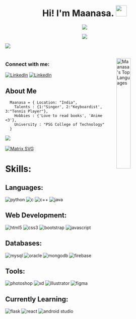 <h1 align="center">Hi! I'm Maanasa. <img src="https://media.giphy.com/media/hvRJCLFzcasrR4ia7z/giphy.gif" width="35"></h1>

<p align="center"><img src="https://media.giphy.com/media/L1R1tvI9svkIWwpVYr/giphy.gif?cid=ecf05e47ww7unglc4hamcl8zpmpg09bcv0n47c3n27pandr4&rid=giphy.gif&ct=g"></p>

<p align="center">
  <img src="https://readme-typing-svg.demolab.com?font=Fira+Code&size=25&pause=50 0&background=53F8FF00&center=true&vCenter=true&width=435&lines=Welcome+to+my+profile!;I'm+a+Full+Stack+Developer.;I'm+a+UI%2FUX+Designer.;A+Computer+Science+Student.">
</p>

<img src="https://user-images.githubusercontent.com/73097560/115834477-dbab4500-a447-11eb-908a-139a6edaec5c.gif"><br><br>

<img align = "right" src="https://github-readme-stats.vercel.app/api/top-langs/?username=maanza-gs&show_icons=true&hide_border=true&theme=radical" width="30%" alt="Maanasa's Top Languages">

<p align="left">
  <h3 align="left">Connect with me:</h3>
  <a href="https://linkedin.com/in/maanasa-s-a24812211" target="blank"><img src="https://img.shields.io/badge/linkedin-%230077B5.svg?&style=for-the-badge&logo=linkedin&logoColor=white" alt="LinkedIn" /></a>
  <a href="https://dribbble.com/aqianlix" target="blank"><img src="https://img.shields.io/badge/dribbble-%230077B5.svg?&style=for-the-badge&logo=dribbble&logoColor=white" alt="LinkedIn" /></a>
</p>

## About Me
```mongodb
  Maanasa = { Location: "India",
    Talents : {1:"Singer', 2:"Keyboardist', 3:"Tennis Player"},
    Hobbies : {'Love to read books', 'Anime <3'},
    University : "PSG College of Technology"
  }
```

<img src="https://user-images.githubusercontent.com/73097560/115834477-dbab4500-a447-11eb-908a-139a6edaec5c.gif"><br><br>
[![Matrix SVG](https://raw.githubusercontent.com/rodrigograca31/rodrigograca31/master/matrix.svg)](https://www.youtube.com/watch?v=SDkAGkd4NLc) 

<h1 align="left">Skills:</h1>
<h2>Languages:</h2>
<p><img src = "https://img.shields.io/badge/python-%23F24E1E.svg?style=for-the-badge&logo=python&logoColor=white" alt = "python" />
<img src = "https://img.shields.io/badge/c-%23F24E1E.svg?style=for-the-badge&logo=c&logoColor=white" alt = "c" />
<img src = "https://img.shields.io/badge/cplusplus-%23F24E1E.svg?style=for-the-badge&logo=cplusplus&logoColor=white" alt = "c++" />
<img src = "https://img.shields.io/badge/java-%23F24E1E.svg?style=for-the-badge&logo=java&logoColor=white" alt = "java" /></p>

<h2>Web Development:</h2>
<p><img src = "https://img.shields.io/badge/html5-%23F24E1E.svg?style=for-the-badge&logo=html5&logoColor=white" alt = "html5" />
<img src = "https://img.shields.io/badge/css3-%23F24E1E.svg?style=for-the-badge&logo=css3&logoColor=white" alt = "css3" />
<img src = "https://img.shields.io/badge/bootstrap-%23F24E1E.svg?style=for-the-badge&logo=bootstrap&logoColor=white" alt = "bootstrap" />
<img src = "https://img.shields.io/badge/javascript-%23F24E1E.svg?style=for-the-badge&logo=javascript&logoColor=white" alt = "javascript" /></p>

<h2>Databases:</h2>
<p><img src = "https://img.shields.io/badge/mysql-%23F24E1E.svg?style=for-the-badge&logo=mysql&logoColor=white" alt = "mysql" />
<img src = "https://img.shields.io/badge/oracle-%23F24E1E.svg?style=for-the-badge&logo=oracle&logoColor=white" alt = "oracle" />
<img src = "https://img.shields.io/badge/mongodb-%23F24E1E.svg?style=for-the-badge&logo=mongodb&logoColor=white" alt = "mongodb" />
<img src = "https://img.shields.io/badge/firebase-%23F24E1E.svg?style=for-the-badge&logo=firebase&logoColor=white" alt = "firebase" /></p>

<h2>Tools:</h2>
<p><img src = "https://img.shields.io/badge/adobe%20photoshop-%23F24E1E.svg?style=for-the-badge&logo=adobe%20photoshop&logoColor=white" alt = "photoshop" />
<img src = "https://img.shields.io/badge/adobe%20xd-%23F24E1E.svg?style=for-the-badge&logo=adobe%20xd&logoColor=white" alt = "xd" />
<img src = "https://img.shields.io/badge/adobe%20illustrator-%23F24E1E.svg?style=for-the-badge&logo=adobe%20illustrator&logoColor=white" alt = "illustrator" />
<img src = "https://img.shields.io/badge/figma-%23F24E1E.svg?style=for-the-badge&logo=figma&logoColor=white" alt = "figma" /></p>

<h2>Currently Learning:</h2>
<p><img src = "https://img.shields.io/badge/flask-%23F24E1E.svg?style=for-the-badge&logo=flask&logoColor=white" alt = "flask" />
<img src = "https://img.shields.io/badge/react-%23F24E1E.svg?style=for-the-badge&logo=react&logoColor=white" alt = "react" />
<img src = "https://img.shields.io/badge/android%20studio-%23F24E1E.svg?style=for-the-badge&logo=android%20studio&logoColor=white" alt = "android studio" /></p>

